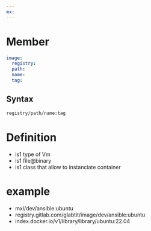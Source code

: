```yaml
---
mx:  
---
```


# Member
```yaml
image:
  registry:
  path:  
  name:  
  tag:  
```
## Syntax
```bash
registry/path/name:tag
```


# Definition
- is1 type  of Vm
- is1 file@binary
- is1 class that allow to instanciate container


# example
- mxi/dev/ansible:ubuntu
- registry.gitlab.com/glabtit/image/dev/ansible:ubuntu
- index.docker.io/v1/library/library/ubuntu:22.04